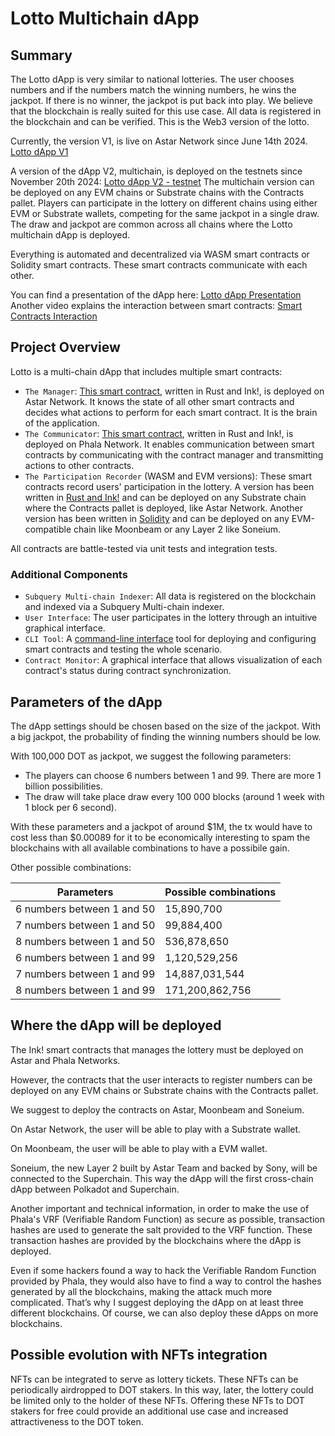# Lotto Multichain dApp

## Summary

The Lotto dApp is very similar to national lotteries. The user chooses numbers and if the numbers match the winning numbers, he wins the jackpot. If there is no winner, the jackpot is put back into play.
We believe that the blockchain is really suited for this use case. All data is registered in the blockchain and can be verified. This is the Web3 version of the lotto.

Currently, the version V1, is live on Astar Network since June 14th 2024. [Lotto dApp V1](https://lucky.substrate.fi/lotto/astar#participate)

A version of the dApp V2, multichain, is deployed on the testnets since November 20th 2024: [Lotto dApp V2 - testnet](https://reorg--lotto-evm.netlify.app/)
The multichain version can be deployed on any EVM chains or Substrate chains with the Contracts pallet.
Players can participate in the lottery on different chains using either EVM or Substrate wallets, competing for the same jackpot in a single draw. The draw and jackpot are common across all chains where the Lotto multichain dApp is deployed.

Everything is automated and decentralized via WASM smart contracts or Solidity smart contracts. These smart contracts communicate with each other.

You can find a presentation of the dApp here: [Lotto dApp Presentation](https://youtu.be/r3iTKy5NOg4)
Another video explains the interaction between smart contracts: [Smart Contracts Interaction](https://youtu.be/jwdbL1Mynw8)

## Project Overview

Lotto is a multi-chain dApp that includes multiple smart contracts:

- `The Manager`:
  [This smart contract](ink/contracts/raffle_manager/lib.rs), written in Rust and Ink!, is deployed on Astar Network. It knows the state of all other smart contracts and decides what actions to perform for each smart contract. It is the brain of the application.
- `The Communicator`:
  [This smart contract](ink/contracts/raffle_registration/lib.rs), written in Rust and Ink!, is deployed on Phala Network. It enables communication between smart contracts by communicating with the contract manager and transmitting actions to other contracts.
- `The Participation Recorder` (WASM and EVM versions):
  These smart contracts record users' participation in the lottery.
  A version has been written in [Rust and Ink!](ink/contracts/raffle_registration/lib.rs)  and can be deployed on any Substrate chain where the Contracts pallet is deployed, like Astar Network.
  Another version has been written in [Solidity](evm/contracts/RaffleRegistration.sol) and can be deployed on any EVM-compatible chain like Moonbeam or any Layer 2 like Soneium.

All contracts are battle-tested via unit tests and integration tests.

### Additional Components

- `Subquery Multi-chain Indexer`:
  All data is registered on the blockchain and indexed via a Subquery Multi-chain indexer.
- `User Interface`:
  The user participates in the lottery through an intuitive graphical interface.
- `CLI Tool`:
  A [command-line interface](cli/src/lottoCli.ts) tool for deploying and configuring smart contracts and testing the whole scenario.
- `Contract Monitor`:
  A graphical interface that allows visualization of each contract's status during contract synchronization.

## Parameters of the dApp

The dApp settings should be chosen based on the size of the jackpot.
With a big jackpot, the probability of finding the winning numbers should be low.

With 100,000 DOT as jackpot, we suggest the following parameters:
- The players can choose 6 numbers between 1 and 99. There are more 1 billion possibilities.
- The draw will take place draw every 100 000 blocks (around 1 week with 1 block per 6 second).

With these parameters and a jackpot of around $1M, the tx would have to cost less than $0.00089 for it to be economically interesting to spam the blockchains with all available combinations to have a possibile gain.

Other possible combinations:

| Parameters | Possible combinations |
|------------|-----------------------|
| 6 numbers between 1 and 50 | 15,890,700 |
| 7 numbers between 1 and 50 | 99,884,400 |
| 8 numbers between 1 and 50 | 536,878,650 |
| 6 numbers between 1 and 99 | 1,120,529,256 |
| 7 numbers between 1 and 99 | 14,887,031,544 |
| 8 numbers between 1 and 99 | 171,200,862,756 |


## Where the dApp will be deployed

The Ink! smart contracts that manages the lottery must be deployed on Astar and Phala Networks.

However, the contracts that the user interacts to register numbers can be deployed on any EVM chains or Substrate chains with the Contracts pallet.

We suggest to deploy the contracts on Astar, Moonbeam and Soneium.

On Astar Network, the user will be able to play with a Substrate wallet.

On Moonbeam, the user will be able to play with a EVM wallet.

Soneium, the new Layer 2 built by Astar Team and backed by Sony, will be connected to the Superchain. This way the dApp will the first cross-chain dApp between Polkadot and Superchain.

Another important and technical information, in order to make the use of Phala's VRF (Verifiable Random Function) as secure as possible, transaction hashes are used to generate the salt provided to the VRF function.
These transaction hashes are provided by the blockchains where the dApp is deployed.

Even if some hackers found a way to hack the Verifiable Random Function provided by Phala, they would also have to find a way to control the hashes generated by all the blockchains, making the attack much more complicated.
That’s why I suggest deploying the dApp on at least three different blockchains. Of course, we can also deploy these dApps on more blockchains.


## Possible evolution with NFTs integration

NFTs can be integrated to serve as lottery tickets. These NFTs can be periodically airdropped to DOT stakers.
In this way, later, the lottery could be limited only to the holder of these NFTs.
Offering these NFTs to DOT stakers for free could provide an additional use case and increased attractiveness to the DOT token.
